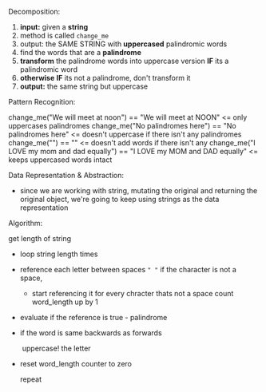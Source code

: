 Decomposition:

1. **input:** given a **string**
2. method is called `change_me` 
3. output: the SAME STRING with **uppercased** palindromic words
4. find the words that are a **palindrome**
5. **transform** the palindrome words into uppercase version **IF** its a palindromic word 
6. **otherwise** **IF** its not a palindrome, don't transform it
7. **output:** the same string but uppercase

Pattern Recognition:

change_me("We will meet at noon") == "We will meet at NOON"  <= only uppercases palindromes
change_me("No palindromes here") == "No palindromes here" <= doesn't uppercase if there isn't any palindromes 
change_me("") == ""  <= doesn't add words if there isn't any
change_me("I LOVE my mom and dad equally") == "I LOVE my MOM and DAD equally" <= keeps uppercased words intact

Data Representation & Abstraction: 

- since we are working with string, mutating the original and returning the original object, we're going to keep using strings as the data representation

Algorithm:

get length of string

- loop string length times

- reference each letter between spaces `" "`
  if the character is not a space, 

  - start referencing it 
    for every chracter thats not a space count  
    word_length up by 1

- evaluate if the reference is true - palindrome

- if the word is same backwards as forwards

  ​	uppercase! the letter

- reset word_length counter to zero

  repeat

